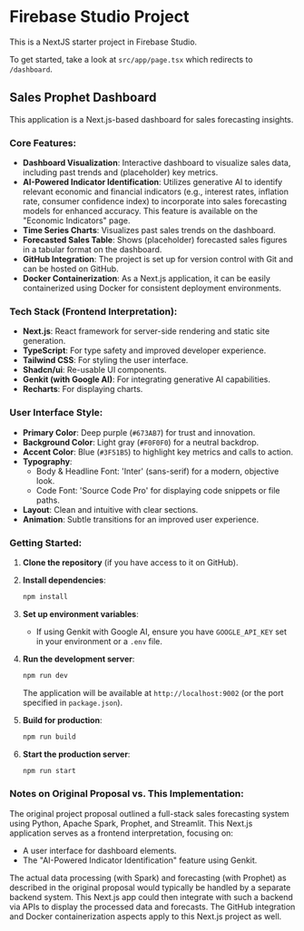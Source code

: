 # Firebase Studio Project

This is a NextJS starter project in Firebase Studio.

To get started, take a look at `src/app/page.tsx` which redirects to `/dashboard`.

## Sales Prophet Dashboard

This application is a Next.js-based dashboard for sales forecasting insights.

### Core Features:

*   **Dashboard Visualization**: Interactive dashboard to visualize sales data, including past trends and (placeholder) key metrics.
*   **AI-Powered Indicator Identification**: Utilizes generative AI to identify relevant economic and financial indicators (e.g., interest rates, inflation rate, consumer confidence index) to incorporate into sales forecasting models for enhanced accuracy. This feature is available on the "Economic Indicators" page.
*   **Time Series Charts**: Visualizes past sales trends on the dashboard.
*   **Forecasted Sales Table**: Shows (placeholder) forecasted sales figures in a tabular format on the dashboard.
*   **GitHub Integration**: The project is set up for version control with Git and can be hosted on GitHub.
*   **Docker Containerization**: As a Next.js application, it can be easily containerized using Docker for consistent deployment environments.

### Tech Stack (Frontend Interpretation):

*   **Next.js**: React framework for server-side rendering and static site generation.
*   **TypeScript**: For type safety and improved developer experience.
*   **Tailwind CSS**: For styling the user interface.
*   **Shadcn/ui**: Re-usable UI components.
*   **Genkit (with Google AI)**: For integrating generative AI capabilities.
*   **Recharts**: For displaying charts.

### User Interface Style:

*   **Primary Color**: Deep purple (`#673AB7`) for trust and innovation.
*   **Background Color**: Light gray (`#F0F0F0`) for a neutral backdrop.
*   **Accent Color**: Blue (`#3F51B5`) to highlight key metrics and calls to action.
*   **Typography**:
    *   Body & Headline Font: 'Inter' (sans-serif) for a modern, objective look.
    *   Code Font: 'Source Code Pro' for displaying code snippets or file paths.
*   **Layout**: Clean and intuitive with clear sections.
*   **Animation**: Subtle transitions for an improved user experience.

### Getting Started:

1.  **Clone the repository** (if you have access to it on GitHub).
2.  **Install dependencies**:
    ```bash
    npm install
    ```
3.  **Set up environment variables**:
    *   If using Genkit with Google AI, ensure you have `GOOGLE_API_KEY` set in your environment or a `.env` file.
4.  **Run the development server**:
    ```bash
    npm run dev
    ```
    The application will be available at `http://localhost:9002` (or the port specified in `package.json`).

5.  **Build for production**:
    ```bash
    npm run build
    ```

6.  **Start the production server**:
    ```bash
    npm run start
    ```

### Notes on Original Proposal vs. This Implementation:

The original project proposal outlined a full-stack sales forecasting system using Python, Apache Spark, Prophet, and Streamlit. This Next.js application serves as a frontend interpretation, focusing on:
*   A user interface for dashboard elements.
*   The "AI-Powered Indicator Identification" feature using Genkit.

The actual data processing (with Spark) and forecasting (with Prophet) as described in the original proposal would typically be handled by a separate backend system. This Next.js app could then integrate with such a backend via APIs to display the processed data and forecasts.
The GitHub integration and Docker containerization aspects apply to this Next.js project as well.
